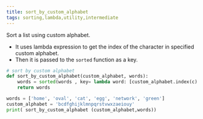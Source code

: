 ```yaml
---
title: sort_by_custom_alphabet
tags: sorting,lambda,utility,intermediate
---
```


Sort a list using custom alphabet.
- It uses lambda expression to get the index of the character in specified custom alphabet.
- Then it is passed to the `sorted` function as a key.

```py
# sort by custom alphabet
def sort_by_custom_alphabet(custom_alphabet, words):
    words = sorted(words , key= lambda word: [custom_alphabet.index(c) for c in word])
    return words

```

```py
words = ['home', 'oval', 'cat', 'egg', 'network', 'green']
custom_alphabet = 'bcdfghijklmnpqrstvwxzaeiouy'
print( sort_by_custom_alphabet (custom_alphabet,words))
```
